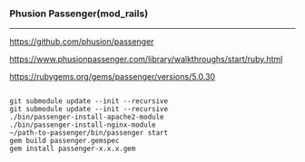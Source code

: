 ### Phusion Passenger(mod_rails)
---
https://github.com/phusion/passenger

https://www.phusionpassenger.com/library/walkthroughs/start/ruby.html

https://rubygems.org/gems/passenger/versions/5.0.30

```
```

```
git submodule update --init --recursive
git submodule update --init --recursive
./bin/passenger-install-apache2-module
./bin/passenger-install-nginx-module
~/path-to-passenger/bin/passenger start
gem build passenger.gemspec
gem install passenger-x.x.x.gem
```


```
```

